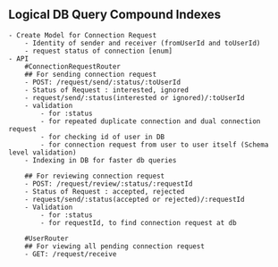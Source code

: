 ## Logical DB Query Compound Indexes

    - Create Model for Connection Request
        - Identity of sender and receiver (fromUserId and toUserId)
        - request status of connection [enum]
    - API
        #ConnectionRequestRouter
        ## For sending connection request
        - POST: /request/send/:status/:toUserId
        - Status of Request : interested, ignored
        - request/send/:status(interested or ignored)/:toUserId
        - validation
            - for :status
            - for repeated duplicate connection and dual connection request
            - for checking id of user in DB
            - for connection request from user to user itself (Schema level validation)
        - Indexing in DB for faster db queries

        ## For reviewing connection request
        - POST: /request/review/:status/:requestId
        - Status of Request : accepted, rejected
        - request/send/:status(accepted or rejected)/:requestId
        - Validation
            - for :status
            - for requestId, to find connection request at db

        #UserRouter
        ## For viewing all pending connection request
        - GET: /request/receive
